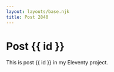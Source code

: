 ```yaml
---
layout: layouts/base.njk
title: Post 2840
---
```


# Post {{ id }}

This is post {{ id }} in my Eleventy project.
